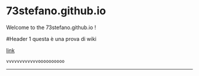 # 73stefano.github.io

Welcome to the 73stefano.github.io !

#Header 1
questa è una prova di wiki

[link](https://github.com/73stefano/Progetto-Boruvka/blob/master/Implementazione%20dell’algoritmo%20di%20Borůvka.pdf) 

`vvvvvvvvvvvvoooooooooo`
***
